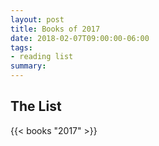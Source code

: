 ```yaml
---
layout: post
title: Books of 2017
date: 2018-02-07T09:00:00-06:00
tags:
- reading list
summary:
---
```


## The List

{{< books "2017" >}}

